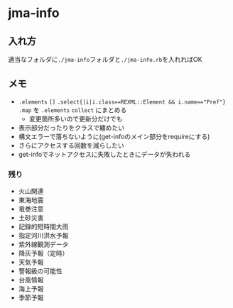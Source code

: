 ﻿
jma-info
=====

入れ方
-----

適当なフォルダに`./jma-info`フォルダと`./jma-info.rb`を入れればOK

メモ
-----

- `.elements` `[]` `.select{|i|i.class==REXML::Element && i.name=="Pref"}` `.map` を `.elements` `collect` にまとめる
	- 変更箇所多いので更新分だけでも
- 表示部分だったりをクラスで纏めたい
- 構文エラーで落ちないように(get-infoのメイン部分をrequireにする)
- さらにアクセスする回数を減らしたい
- get-infoでネットアクセスに失敗したときにデータが失われる

### 残り

- 火山関連
- 東海地震
- 竜巻注意
- 土砂災害
- 記録的短時間大雨
- 指定河川洪水予報
- 紫外線観測データ
- 降灰予報（定時）
- 天気予報
- 警報級の可能性
- 台風情報
- 海上予報
- 季節予報
